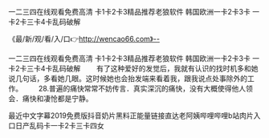 一二三四在线观看免费高清
卡1卡2卡3精品推荐老狼软件
韩国欧洲一卡2卡3卡
一卡2卡三卡4卡乱码破解


《最/新/观/看/入/口👉http://wencao66.com》--

一二三四在线观看免费高清
卡1卡2卡3精品推荐老狼软件
韩国欧洲一卡2卡3卡
一卡2卡三卡4卡乱码破解
　　有了这种爱好的发觉后，我就有认识的找时机多和她说几句话，多看她几眼。这时候她也会抬发端来看着我，跟我说点处事除外的工作。
　　28.普遍的痛快常常不妨传言．真实深沉的痛快，没有大概使得他人领会．痛快和凄怆都是宁静。





最近中文字幕2019免费版抖音奶片黑料正能量链接直达老阿姨哔哩哔哩b站肉片入口日产乱码卡一卡2卡三卡四女
